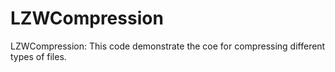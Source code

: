 # LZWCompression
LZWCompression: This code demonstrate the coe for compressing different types of files.
